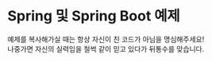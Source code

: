 # Spring 및 Spring Boot 예제
예제를 복사해가실 때는 항상 자신이 친 코드가 아님을 명심해주세요!<br>
나중가면 자신의 실력임을 철썩 같이 믿고 있다가 뒤통수를 맞습니다.